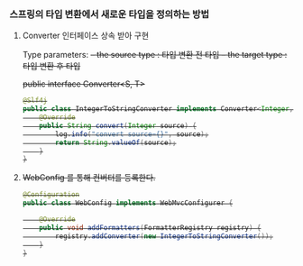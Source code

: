 ### 스프링의 타입 변환에서 새로운 타입을 정의하는 방법

1. Converter 인터페이스 상속 받아 구현
    
    Type parameters:
    <S> – the source type : 타입 변환 전 타입 
    <T> – the target type : 타입 변환 후 타입
    
    public interface Converter<S, T>
    
    ```java
    @Slf4j
    public class IntegerToStringConverter implements Converter<Integer, String> {
        @Override
        public String convert(Integer source) {
            log.info("convert source={}", source);
            return String.valueOf(source);
        }
    }
    ```
    

1. WebConfig 를 통해 컨버터를 등록한다.
    
    ```java
    @Configuration
    public class WebConfig implements WebMvcConfigurer {
    
        @Override
        public void addFormatters(FormatterRegistry registry) {
            registry.addConverter(new IntegerToStringConverter());
        }
    }
    ```
